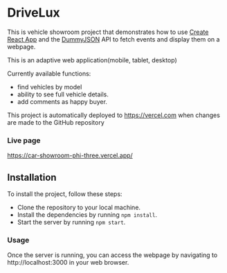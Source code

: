 # DriveLux

This is vehicle showroom project that demonstrates how to use
[Create React App](https://github.com/facebook/create-react-app) and the
[DummyJSON](https://dummyjson.com/) API to fetch events and display them on a
webpage.

This is an adaptive web application(mobile, tablet, desktop)

Currently available functions:

- find vehicles by model
- ability to see full vehicle details.
- add comments as happy buyer.

This project is automatically deployed to https://vercel.com when changes
are made to the GitHub repository

### Live page

https://car-showroom-phi-three.vercel.app/

## Installation

To install the project, follow these steps:

- Clone the repository to your local machine.
- Install the dependencies by running `npm install`.
- Start the server by running `npm start`.

### Usage

Once the server is running, you can access the webpage by navigating to
http://localhost:3000 in your web browser.
